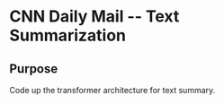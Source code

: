 # CNN Daily Mail -- Text Summarization
## Purpose
Code up the transformer architecture for text summary.


